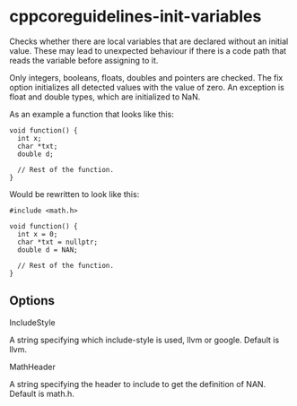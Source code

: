 cppcoreguidelines-init-variables
================================

Checks whether there are local variables that are declared without an
initial value. These may lead to unexpected behaviour if there is a code
path that reads the variable before assigning to it.

Only integers, booleans, floats, doubles and pointers are checked. The
fix option initializes all detected values with the value of zero. An
exception is float and double types, which are initialized to NaN.

As an example a function that looks like this:

    void function() {
      int x;
      char *txt;
      double d;

      // Rest of the function.
    }

Would be rewritten to look like this:

    #include <math.h>

    void function() {
      int x = 0;
      char *txt = nullptr;
      double d = NAN;

      // Rest of the function.
    }

Options
-------

IncludeStyle

A string specifying which include-style is used, <span
class="title-ref">llvm</span> or <span class="title-ref">google</span>.
Default is <span class="title-ref">llvm</span>.

MathHeader

A string specifying the header to include to get the definition of <span
class="title-ref">NAN</span>. Default is <span
class="title-ref">math.h</span>.
